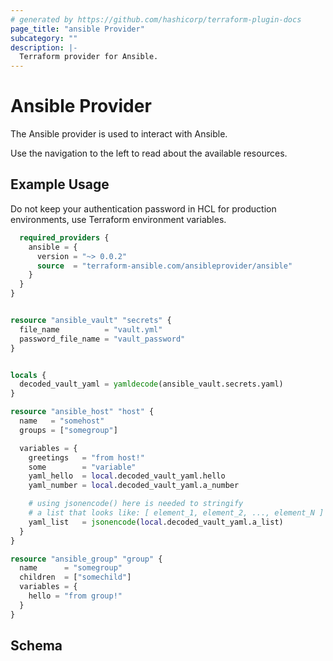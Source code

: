 ```yaml
---
# generated by https://github.com/hashicorp/terraform-plugin-docs
page_title: "ansible Provider"
subcategory: ""
description: |-
  Terraform provider for Ansible.
---
```


# Ansible Provider

The Ansible provider is used to interact with Ansible.

Use the navigation to the left to read about the available resources.


## Example Usage

Do not keep your authentication password in HCL for production environments, use Terraform environment variables.

```terraform {
  required_providers {
    ansible = {
      version = "~> 0.0.2"
      source  = "terraform-ansible.com/ansibleprovider/ansible"
    }
  }
}


resource "ansible_vault" "secrets" {
  file_name          = "vault.yml"
  password_file_name = "vault_password"
}


locals {
  decoded_vault_yaml = yamldecode(ansible_vault.secrets.yaml)
}

resource "ansible_host" "host" {
  name   = "somehost"
  groups = ["somegroup"]

  variables = {
    greetings   = "from host!"
    some        = "variable"
    yaml_hello  = local.decoded_vault_yaml.hello
    yaml_number = local.decoded_vault_yaml.a_number

    # using jsonencode() here is needed to stringify 
    # a list that looks like: [ element_1, element_2, ..., element_N ]
    yaml_list   = jsonencode(local.decoded_vault_yaml.a_list)
  }
}

resource "ansible_group" "group" {
  name      = "somegroup"
  children  = ["somechild"]
  variables = {
    hello = "from group!"
  }
}
```

<!-- schema generated by tfplugindocs -->
## Schema
